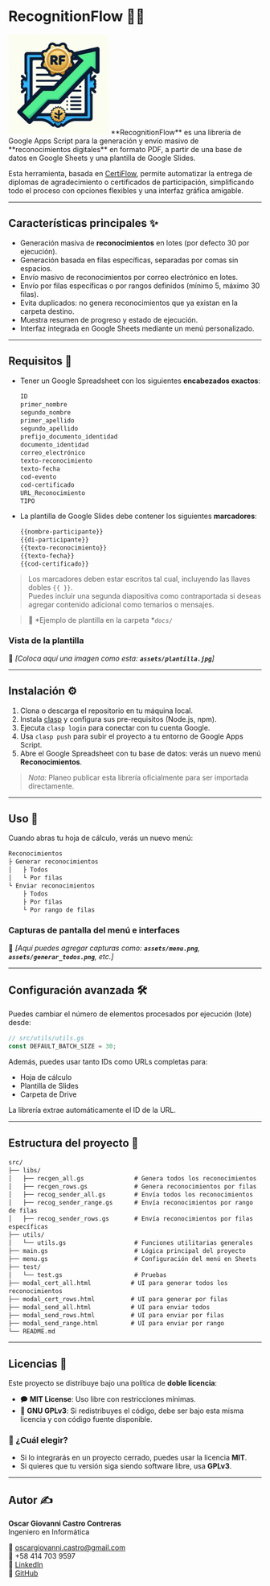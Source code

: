 # RecognitionFlow 🏅📜

<img src="assets/recognitionflow.jpeg" width="200" />
**RecognitionFlow** es una librería de Google Apps Script para la generación y envío masivo de **reconocimientos digitales** en formato PDF, a partir de una base de datos en Google Sheets y una plantilla de Google Slides.

Esta herramienta, basada en [CertiFlow](https://github.com/blythe91/certiflow), permite automatizar la entrega de diplomas de agradecimiento o certificados de participación, simplificando todo el proceso con opciones flexibles y una interfaz gráfica amigable.

---

## Características principales ✨

- Generación masiva de **reconocimientos** en lotes (por defecto 30 por ejecución).
- Generación basada en filas específicas, separadas por comas sin espacios.
- Envío masivo de reconocimientos por correo electrónico en lotes.
- Envío por filas específicas o por rangos definidos (mínimo 5, máximo 30 filas).
- Evita duplicados: no genera reconocimientos que ya existan en la carpeta destino.
- Muestra resumen de progreso y estado de ejecución.
- Interfaz integrada en Google Sheets mediante un menú personalizado.

---

## Requisitos 📝

- Tener un Google Spreadsheet con los siguientes **encabezados exactos**:

  ```
  ID  
  primer_nombre  
  segundo_nombre  
  primer_apellido  
  segundo_apellido  
  prefijo_documento_identidad  
  documento_identidad  
  correo_electrónico  
  texto-reconocimiento  
  texto-fecha  
  cod-evento  
  cod-certificado  
  URL_Reconocimiento
  TIPO
  ```

- La plantilla de Google Slides debe contener los siguientes **marcadores**:

  ```
  {{nombre-participante}}  
  {{di-participante}}  
  {{texto-reconocimiento}}  
  {{texto-fecha}}  
  {{cod-certificado}}
  ```

> Los marcadores deben estar escritos tal cual, incluyendo las llaves dobles `{{ }}`.\
> Puedes incluir una segunda diapositiva como contraportada si deseas agregar contenido adicional como temarios o mensajes.

> 📁 *Ejemplo de plantilla en la carpeta **`docs/`*

### Vista de la plantilla

🚧 *[Coloca aquí una imagen como esta: **`assets/plantilla.jpg`**]*

---

## Instalación ⚙️

1. Clona o descarga el repositorio en tu máquina local.
2. Instala [clasp](https://github.com/google/clasp) y configura sus pre-requisitos (Node.js, npm).
3. Ejecuta `clasp login` para conectar con tu cuenta Google.
4. Usa `clasp push` para subir el proyecto a tu entorno de Google Apps Script.
5. Abre el Google Spreadsheet con tu base de datos: verás un nuevo menú **Reconocimientos**.

> *Nota:* Planeo publicar esta librería oficialmente para ser importada directamente.

---

## Uso 🚀

Cuando abras tu hoja de cálculo, verás un nuevo menú:

```none
Reconocimientos
├️ Generar reconocimientos
│   ├️ Todos
│   └️ Por filas
└️ Enviar reconocimientos
    ├️ Todos
    ├️ Por filas
    └️ Por rango de filas
```

### Capturas de pantalla del menú e interfaces

🚧 *[Aquí puedes agregar capturas como: **`assets/menu.png`**, **`assets/generar_todos.png`**, etc.]*

---

## Configuración avanzada 🛠️

Puedes cambiar el número de elementos procesados por ejecución (lote) desde:

```javascript
// src/utils/utils.gs
const DEFAULT_BATCH_SIZE = 30;
```

Además, puedes usar tanto IDs como URLs completas para:

- Hoja de cálculo
- Plantilla de Slides
- Carpeta de Drive

La librería extrae automáticamente el ID de la URL.

---

## Estructura del proyecto 📂

```none
src/
├── libs/
│   ├── recgen_all.gs              # Genera todos los reconocimientos
│   ├── recgen_rows.gs             # Genera reconocimientos por filas
│   ├── recog_sender_all.gs        # Envía todos los reconocimientos
│   ├── recog_sender_range.gs      # Envía reconocimientos por rango de filas
│   ├── recog_sender_rows.gs       # Envía reconocimientos por filas específicas
├── utils/
│   └── utils.gs                   # Funciones utilitarias generales
├── main.gs                        # Lógica principal del proyecto
├── menu.gs                        # Configuración del menú en Sheets
├── test/
│   └── test.gs                    # Pruebas
├── modal_cert_all.html           # UI para generar todos los reconocimientos
├── modal_cert_rows.html          # UI para generar por filas
├── modal_send_all.html           # UI para enviar todos
├── modal_send_rows.html          # UI para enviar por filas
├── modal_send_range.html         # UI para enviar por rango
└── README.md
```

---

## Licencias 📜

Este proyecto se distribuye bajo una política de **doble licencia**:

- 🗭 **MIT License**: Uso libre con restricciones mínimas.
- 🔳 **GNU GPLv3**: Si redistribuyes el código, debe ser bajo esta misma licencia y con código fuente disponible.

### 📌 ¿Cuál elegir?

- Si lo integrarás en un proyecto cerrado, puedes usar la licencia **MIT**.
- Si quieres que tu versión siga siendo software libre, usa **GPLv3**.

---

## Autor ✍️

**Oscar Giovanni Castro Contreras**\
Ingeniero en Informática

📧 [oscargiovanni.castro@gmail.com](mailto\:oscargiovanni.castro@gmail.com)\
📱 +58 414 703 9597\
🔗 [LinkedIn](https://www.linkedin.com/in/oscargiovanni)\
🐙 [GitHub](https://github.com/oscargiovanni)

